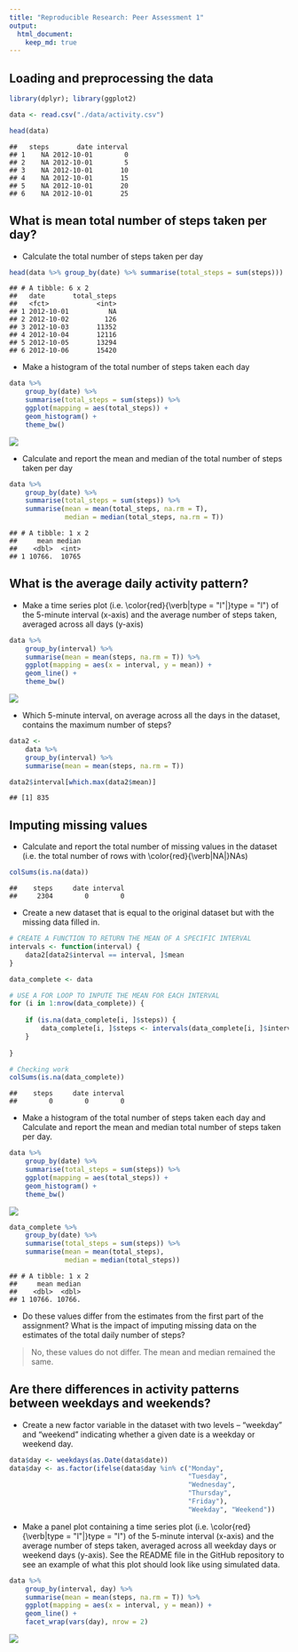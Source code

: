 ```yaml
---
title: "Reproducible Research: Peer Assessment 1"
output: 
  html_document:
    keep_md: true
---
```




## Loading and preprocessing the data

```r
library(dplyr); library(ggplot2)
```


```r
data <- read.csv("./data/activity.csv")
```


```r
head(data)
```

```
##   steps       date interval
## 1    NA 2012-10-01        0
## 2    NA 2012-10-01        5
## 3    NA 2012-10-01       10
## 4    NA 2012-10-01       15
## 5    NA 2012-10-01       20
## 6    NA 2012-10-01       25
```

## What is mean total number of steps taken per day?
* Calculate the total number of steps taken per day


```r
head(data %>% group_by(date) %>% summarise(total_steps = sum(steps)))
```

```
## # A tibble: 6 x 2
##   date       total_steps
##   <fct>            <int>
## 1 2012-10-01          NA
## 2 2012-10-02         126
## 3 2012-10-03       11352
## 4 2012-10-04       12116
## 5 2012-10-05       13294
## 6 2012-10-06       15420
```

* Make a histogram of the total number of steps taken each day


```r
data %>% 
    group_by(date) %>% 
    summarise(total_steps = sum(steps)) %>% 
    ggplot(mapping = aes(total_steps)) + 
    geom_histogram() + 
    theme_bw()
```

![](PA1_template_files/figure-html/unnamed-chunk-5-1.png)<!-- -->

* Calculate and report the mean and median of the total number of steps taken per day


```r
data %>% 
    group_by(date) %>% 
    summarise(total_steps = sum(steps)) %>% 
    summarise(mean = mean(total_steps, na.rm = T),
              median = median(total_steps, na.rm = T))
```

```
## # A tibble: 1 x 2
##     mean median
##    <dbl>  <int>
## 1 10766.  10765
```

## What is the average daily activity pattern?
* Make a time series plot (i.e. \color{red}{\verb|type = "l"|}type = "l") of the 5-minute interval (x-axis) and the average number of steps taken, averaged across all days (y-axis)


```r
data %>% 
    group_by(interval) %>% 
    summarise(mean = mean(steps, na.rm = T)) %>% 
    ggplot(mapping = aes(x = interval, y = mean)) + 
    geom_line() +
    theme_bw()
```

![](PA1_template_files/figure-html/unnamed-chunk-7-1.png)<!-- -->

* Which 5-minute interval, on average across all the days in the dataset, contains the maximum number of steps?


```r
data2 <- 
    data %>% 
    group_by(interval) %>% 
    summarise(mean = mean(steps, na.rm = T))

data2$interval[which.max(data2$mean)]
```

```
## [1] 835
```

## Imputing missing values
* Calculate and report the total number of missing values in the dataset (i.e. the total number of rows with \color{red}{\verb|NA|}NAs)


```r
colSums(is.na(data))
```

```
##    steps     date interval 
##     2304        0        0
```

* Create a new dataset that is equal to the original dataset but with the missing data filled in.


```r
# CREATE A FUNCTION TO RETURN THE MEAN OF A SPECIFIC INTERVAL
intervals <- function(interval) {
    data2[data2$interval == interval, ]$mean
}

data_complete <- data 

# USE A FOR LOOP TO INPUTE THE MEAN FOR EACH INTERVAL
for (i in 1:nrow(data_complete)) {
    
    if (is.na(data_complete[i, ]$steps)) {
        data_complete[i, ]$steps <- intervals(data_complete[i, ]$interval)
    }
    
}
```


```r
# Checking work
colSums(is.na(data_complete))
```

```
##    steps     date interval 
##        0        0        0
```

* Make a histogram of the total number of steps taken each day and Calculate and report the mean and median total number of steps taken per day. 


```r
data %>% 
    group_by(date) %>% 
    summarise(total_steps = sum(steps)) %>% 
    ggplot(mapping = aes(total_steps)) + 
    geom_histogram() + 
    theme_bw()
```

![](PA1_template_files/figure-html/unnamed-chunk-12-1.png)<!-- -->


```r
data_complete %>% 
    group_by(date) %>% 
    summarise(total_steps = sum(steps)) %>% 
    summarise(mean = mean(total_steps),
              median = median(total_steps))
```

```
## # A tibble: 1 x 2
##     mean median
##    <dbl>  <dbl>
## 1 10766. 10766.
```

* Do these values differ from the estimates from the first part of the assignment? What is the impact of imputing missing data on the estimates of the total daily number of steps?

> No, these values do not differ. The mean and median remained the same.

## Are there differences in activity patterns between weekdays and weekends?
* Create a new factor variable in the dataset with two levels – “weekday” and “weekend” indicating whether a given date is a weekday or weekend day.


```r
data$day <- weekdays(as.Date(data$date))
data$day <- as.factor(ifelse(data$day %in% c("Monday",
                                             "Tuesday", 
                                             "Wednesday",
                                             "Thursday", 
                                             "Friday"), 
                                             "Weekday", "Weekend"))
```

* Make a panel plot containing a time series plot (i.e. \color{red}{\verb|type = "l"|}type = "l") of the 5-minute interval (x-axis) and the average number of steps taken, averaged across all weekday days or weekend days (y-axis). See the README file in the GitHub repository to see an example of what this plot should look like using simulated data.


```r
data %>% 
    group_by(interval, day) %>% 
    summarise(mean = mean(steps, na.rm = T)) %>% 
    ggplot(mapping = aes(x = interval, y = mean)) +
    geom_line() + 
    facet_wrap(vars(day), nrow = 2) 
```

![](PA1_template_files/figure-html/unnamed-chunk-15-1.png)<!-- -->

